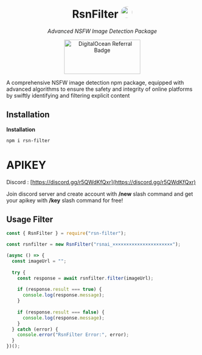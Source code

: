 <h1 align="center"><b>RsnFilter</b> <img src="https://i.ibb.co/0J89TrT/rsn-bot-1.png" width="30" style="border-radius: 50%; margin-bottom: -5px"></h1>
<p align="center"><i>Advanced NSFW Image Detection Package</i></p>

<p align="center"> <a href="https://www.digitalocean.com/?refcode=52756eb13d44&utm_campaign=Referral_Invite&utm_medium=Referral_Program&utm_source=badge"><img width=200 height=90 src="https://web-platforms.sfo2.cdn.digitaloceanspaces.com/WWW/Badge%203.svg" alt="DigitalOcean Referral Badge" /></a> </p>

A comprehensive NSFW image detection npm package, equipped with advanced algorithms to ensure the safety and integrity of online platforms by swiftly identifying and filtering explicit content

## Installation

**Installation**

```bash
npm i rsn-filter
```

# APIKEY

Discord : [https://discord.gg/r5QWdKfQxr](https://discord.gg/r5QWdKfQxr)

Join discord server and create account with **/new** slash command and get your apikey with **/key** slash command for free!

## Usage Filter

```javascript
const { RsnFilter } = require("rsn-filter");

const rsnfilter = new RsnFilter("rsnai_××××××××××××××××××××××");

(async () => {
  const imageUrl = "";
  
  try {
    const response = await rsnfilter.filter(imageUrl);
        
    if (response.result === true) {
      console.log(response.message);
    }
        
    if (response.result === false) {
      console.log(response.message);
    }
  } catch (error) {
    console.error("RsnFilter Error:", error);
  }
})();
```